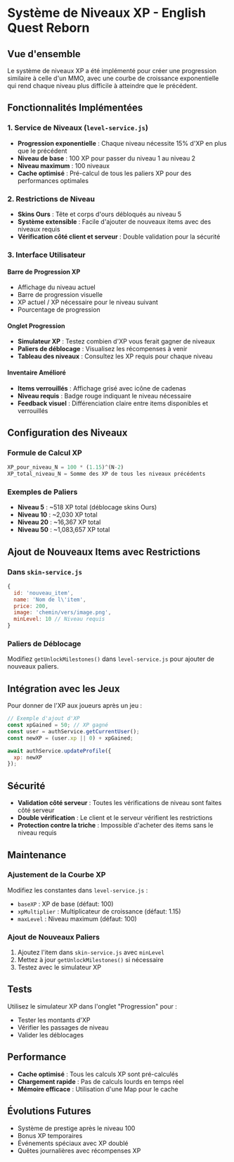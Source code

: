 # Système de Niveaux XP - English Quest Reborn

## Vue d'ensemble

Le système de niveaux XP a été implémenté pour créer une progression similaire à celle d'un MMO, avec une courbe de croissance exponentielle qui rend chaque niveau plus difficile à atteindre que le précédent.

## Fonctionnalités Implémentées

### 1. Service de Niveaux (`level-service.js`)
- **Progression exponentielle** : Chaque niveau nécessite 15% d'XP en plus que le précédent
- **Niveau de base** : 100 XP pour passer du niveau 1 au niveau 2
- **Niveau maximum** : 100 niveaux
- **Cache optimisé** : Pré-calcul de tous les paliers XP pour des performances optimales

### 2. Restrictions de Niveau
- **Skins Ours** : Tête et corps d'ours débloqués au niveau 5
- **Système extensible** : Facile d'ajouter de nouveaux items avec des niveaux requis
- **Vérification côté client et serveur** : Double validation pour la sécurité

### 3. Interface Utilisateur

#### Barre de Progression XP
- Affichage du niveau actuel
- Barre de progression visuelle
- XP actuel / XP nécessaire pour le niveau suivant
- Pourcentage de progression

#### Onglet Progression
- **Simulateur XP** : Testez combien d'XP vous ferait gagner de niveaux
- **Paliers de déblocage** : Visualisez les récompenses à venir
- **Tableau des niveaux** : Consultez les XP requis pour chaque niveau

#### Inventaire Amélioré
- **Items verrouillés** : Affichage grisé avec icône de cadenas
- **Niveau requis** : Badge rouge indiquant le niveau nécessaire
- **Feedback visuel** : Différenciation claire entre items disponibles et verrouillés

## Configuration des Niveaux

### Formule de Calcul XP
```javascript
XP_pour_niveau_N = 100 * (1.15)^(N-2)
XP_total_niveau_N = Somme des XP de tous les niveaux précédents
```

### Exemples de Paliers
- **Niveau 5** : ~518 XP total (déblocage skins Ours)
- **Niveau 10** : ~2,030 XP total
- **Niveau 20** : ~16,367 XP total
- **Niveau 50** : ~1,083,657 XP total

## Ajout de Nouveaux Items avec Restrictions

### Dans `skin-service.js`
```javascript
{
  id: 'nouveau_item',
  name: 'Nom de l\'item',
  price: 200,
  image: 'chemin/vers/image.png',
  minLevel: 10 // Niveau requis
}
```

### Paliers de Déblocage
Modifiez `getUnlockMilestones()` dans `level-service.js` pour ajouter de nouveaux paliers.

## Intégration avec les Jeux

Pour donner de l'XP aux joueurs après un jeu :

```javascript
// Exemple d'ajout d'XP
const xpGained = 50; // XP gagné
const user = authService.getCurrentUser();
const newXP = (user.xp || 0) + xpGained;

await authService.updateProfile({
  xp: newXP
});
```

## Sécurité

- **Validation côté serveur** : Toutes les vérifications de niveau sont faites côté serveur
- **Double vérification** : Le client et le serveur vérifient les restrictions
- **Protection contre la triche** : Impossible d'acheter des items sans le niveau requis

## Maintenance

### Ajustement de la Courbe XP
Modifiez les constantes dans `level-service.js` :
- `baseXP` : XP de base (défaut: 100)
- `xpMultiplier` : Multiplicateur de croissance (défaut: 1.15)
- `maxLevel` : Niveau maximum (défaut: 100)

### Ajout de Nouveaux Paliers
1. Ajoutez l'item dans `skin-service.js` avec `minLevel`
2. Mettez à jour `getUnlockMilestones()` si nécessaire
3. Testez avec le simulateur XP

## Tests

Utilisez le simulateur XP dans l'onglet "Progression" pour :
- Tester les montants d'XP
- Vérifier les passages de niveau
- Valider les déblocages

## Performance

- **Cache optimisé** : Tous les calculs XP sont pré-calculés
- **Chargement rapide** : Pas de calculs lourds en temps réel
- **Mémoire efficace** : Utilisation d'une Map pour le cache

## Évolutions Futures

- Système de prestige après le niveau 100
- Bonus XP temporaires
- Événements spéciaux avec XP doublé
- Quêtes journalières avec récompenses XP 
